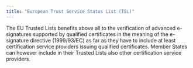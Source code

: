 ```yaml
---
title: "European Trust Service Status List (TSL)"
---
```


The EU Trusted Lists benefits above all to the verification of advanced e-signatures supported by qualified certificates in the meaning of the e-signature directive (1999/93/EC) as far as they have to include at least certification service providers issuing qualified certificates. Member States can however include in their Trusted Lists also other certification service providers.

